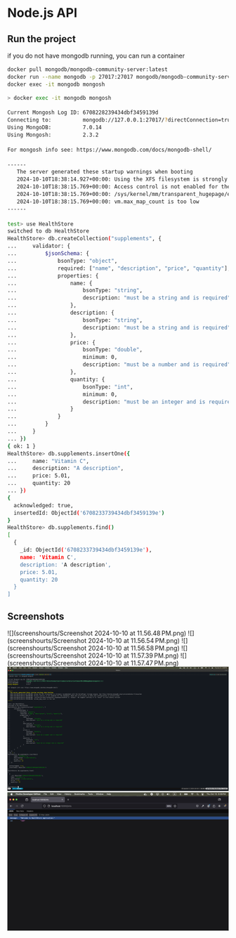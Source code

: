 # Node.js API


## Run the project
if you do not have mongodb running, you can run a container
```bash
docker pull mongodb/mongodb-community-server:latest
docker run --name mongodb -p 27017:27017 mongodb/mongodb-community-server:latest
docker exec -it mongodb mongosh

```

```bash
> docker exec -it mongodb mongosh

Current Mongosh Log ID: 6708228239434dbf3459139d
Connecting to:          mongodb://127.0.0.1:27017/?directConnection=true&serverSelectionTimeoutMS=2000&appName=mongosh+2.3.2
Using MongoDB:          7.0.14
Using Mongosh:          2.3.2

For mongosh info see: https://www.mongodb.com/docs/mongodb-shell/

------
   The server generated these startup warnings when booting
   2024-10-10T18:38:14.927+00:00: Using the XFS filesystem is strongly recommended with the WiredTiger storage engine. See http://dochub.mongodb.org/core/prodnotes-filesystem
   2024-10-10T18:38:15.769+00:00: Access control is not enabled for the database. Read and write access to data and configuration is unrestricted
   2024-10-10T18:38:15.769+00:00: /sys/kernel/mm/transparent_hugepage/enabled is 'always'. We suggest setting it to 'never' in this binary version
   2024-10-10T18:38:15.769+00:00: vm.max_map_count is too low
------

test> use HealthStore
switched to db HealthStore
HealthStore> db.createCollection("supplements", {
...     validator: {
...         $jsonSchema: {
...             bsonType: "object",
...             required: ["name", "description", "price", "quantity"],
...             properties: {
...                 name: {
...                     bsonType: "string",
...                     description: "must be a string and is required"
...                 },
...                 description: {
...                     bsonType: "string",
...                     description: "must be a string and is required"
...                 },
...                 price: {
...                     bsonType: "double",
...                     minimum: 0,
...                     description: "must be a number and is required"
...                 },
...                 quantity: {
...                     bsonType: "int",
...                     minimum: 0,
...                     description: "must be an integer and is required"
...                 }
...             }
...         }
...     }
... })
{ ok: 1 }
HealthStore> db.supplements.insertOne({
...     name: "Vitamin C",
...     description: "A description",
...     price: 5.01,
...     quantity: 20
... })
{
  acknowledged: true,
  insertedId: ObjectId('6708233739434dbf3459139e')
}
HealthStore> db.supplements.find()
[
  {
    _id: ObjectId('6708233739434dbf3459139e'),
    name: 'Vitamin C',
    description: 'A description',
    price: 5.01,
    quantity: 20
  }
]
```
## Screenshots
![](screenshourts/Screenshot 2024-10-10 at 11.56.48 PM.png)
![](screenshourts/Screenshot 2024-10-10 at 11.56.54 PM.png)
![](screenshourts/Screenshot 2024-10-10 at 11.56.58 PM.png)
![](screenshourts/Screenshot 2024-10-10 at 11.57.39 PM.png)
![](screenshourts/Screenshot 2024-10-10 at 11.57.47 PM.png)
![](screenshourts/Screenshot_1.png)
![](screenshourts/Screenshot_2.png)
